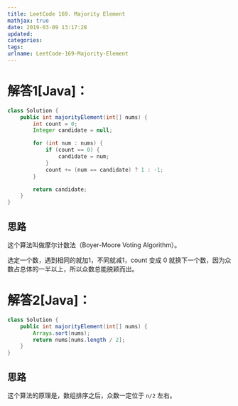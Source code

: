 ```yaml
---
title: LeetCode 169. Majority Element
mathjax: true
date: 2019-03-09 13:17:28
updated:
categories:
tags:
urlname: LeetCode-169-Majority-Element
---
```




<!-- more -->

# 解答1[Java]：

```java
class Solution {
    public int majorityElement(int[] nums) {
        int count = 0;
        Integer candidate = null;

        for (int num : nums) {
            if (count == 0) {
                candidate = num;
            }
            count += (num == candidate) ? 1 : -1;
        }

        return candidate;
    }
}
```

## 思路

这个算法叫做摩尔计数法（Boyer-Moore Voting Algorithm）。

选定一个数，遇到相同的就加1，不同就减1，count 变成 0 就换下一个数，因为众数占总体的一半以上，所以众数总能脱颖而出。

# 解答2[Java]：

```java
class Solution {
    public int majorityElement(int[] nums) {
        Arrays.sort(nums);
        return nums[nums.length / 2];
    }
}
```

## 思路

这个算法的原理是，数组排序之后，众数一定位于 `n/2` 左右。